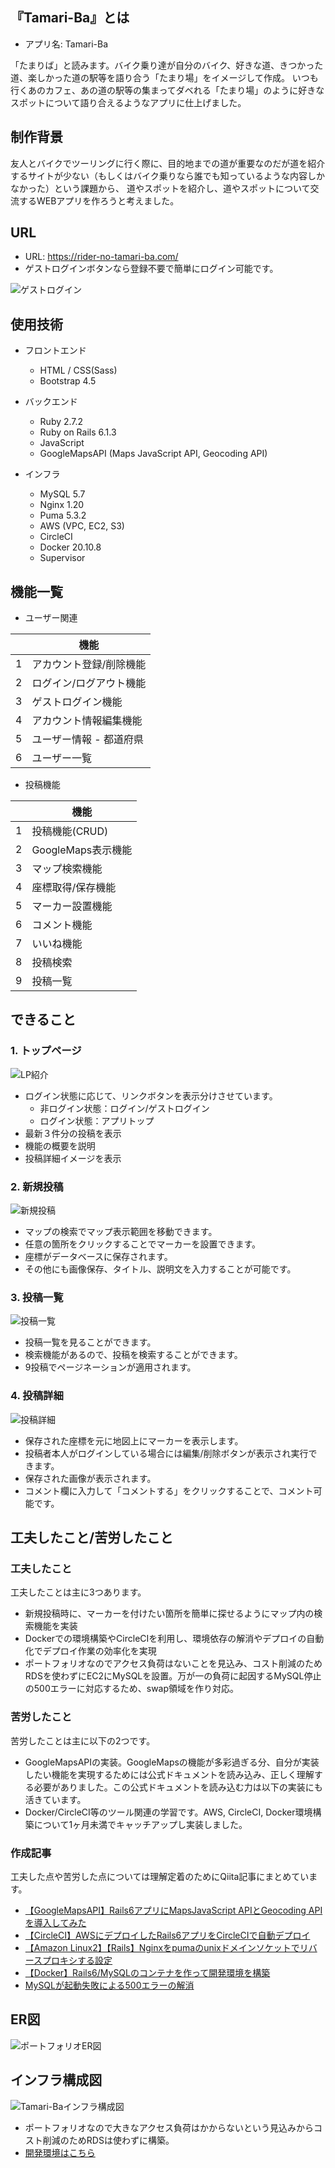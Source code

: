 ## 『Tamari-Ba』とは
- アプリ名: Tamari-Ba 

「たまりば」と読みます。バイク乗り達が自分のバイク、好きな道、きつかった道、楽しかった道の駅等を語り合う「たまり場」をイメージして作成。
いつも行くあのカフェ、あの道の駅等の集まってダベれる「たまり場」のように好きなスポットについて語り合えるようなアプリに仕上げました。

## 制作背景
友人とバイクでツーリングに行く際に、目的地までの道が重要なのだが道を紹介するサイトが少ない（もしくはバイク乗りなら誰でも知っているような内容しかなかった）という課題から、
道やスポットを紹介し、道やスポットについて交流するWEBアプリを作ろうと考えました。

## URL
- URL: https://rider-no-tamari-ba.com/
- ゲストログインボタンなら登録不要で簡単にログイン可能です。

![ゲストログイン](https://user-images.githubusercontent.com/69702983/130439157-051937c9-efc2-49b5-b941-7c73497365d0.png)

## 使用技術
- フロントエンド
  - HTML / CSS(Sass) 
  - Bootstrap 4.5

- バックエンド
  - Ruby 2.7.2
  - Ruby on Rails 6.1.3
  - JavaScript
  - GoogleMapsAPI (Maps JavaScript API, Geocoding API)

- インフラ
  - MySQL 5.7
  - Nginx 1.20
  - Puma 5.3.2
  - AWS (VPC, EC2, S3)
  - CircleCI
  - Docker 20.10.8
  - Supervisor

## 機能一覧

- ユーザー関連

||機能|
|---|---|
|1|アカウント登録/削除機能|
|2|ログイン/ログアウト機能|
|3|ゲストログイン機能|
|4|アカウント情報編集機能|
|5|ユーザー情報 - 都道府県|
|6|ユーザー一覧|

- 投稿機能

||機能|
|---|---|
|1|投稿機能(CRUD)|
|2|GoogleMaps表示機能|
|3|マップ検索機能|
|4|座標取得/保存機能|
|5|マーカー設置機能|
|6|コメント機能|
|7|いいね機能|
|8|投稿検索|
|9|投稿一覧|

## できること
### 1. トップページ
![LP紹介](https://user-images.githubusercontent.com/69702983/132439251-eb65cdcb-5656-491f-9252-c21ed7865b1e.gif)

- ログイン状態に応じて、リンクボタンを表示分けさせています。
  - 非ログイン状態：ログイン/ゲストログイン
  - ログイン状態：アプリトップ
- 最新３件分の投稿を表示
- 機能の概要を説明
- 投稿詳細イメージを表示

### 2. 新規投稿
![新規投稿](https://user-images.githubusercontent.com/69702983/132229729-aab9b2c8-dd53-49ab-aa06-06c60de3bb6d.gif)

- マップの検索でマップ表示範囲を移動できます。
- 任意の箇所をクリックすることでマーカーを設置できます。
- 座標がデータベースに保存されます。
- その他にも画像保存、タイトル、説明文を入力することが可能です。

### 3. 投稿一覧
![投稿一覧](https://user-images.githubusercontent.com/69702983/132536201-b1ad4705-68e7-488b-84d5-7d1b8d3544b6.gif)

- 投稿一覧を見ることができます。
- 検索機能があるので、投稿を検索することができます。
- 9投稿でページネーションが適用されます。

### 4. 投稿詳細
![投稿詳細](https://user-images.githubusercontent.com/69702983/132227905-ffa6ec0f-22bc-43ae-9d0e-5d0f43424597.png)

- 保存された座標を元に地図上にマーカーを表示します。
- 投稿者本人がログインしている場合には編集/削除ボタンが表示され実行できます。
- 保存された画像が表示されます。
- コメント欄に入力して「コメントする」をクリックすることで、コメント可能です。


## 工夫したこと/苦労したこと
### 工夫したこと
工夫したことは主に3つあります。
- 新規投稿時に、マーカーを付けたい箇所を簡単に探せるようにマップ内の検索機能を実装
- Dockerでの環境構築やCircleCIを利用し、環境依存の解消やデプロイの自動化でデプロイ作業の効率化を実現
- ポートフォリオなのでアクセス負荷はないことを見込み、コスト削減のためRDSを使わずにEC2にMySQLを設置。万が一の負荷に起因するMySQL停止の500エラーに対応するため、swap領域を作り対応。

### 苦労したこと
苦労したことは主に以下の2つです。
- GoogleMapsAPIの実装。GoogleMapsの機能が多彩過ぎる分、自分が実装したい機能を実現するためには公式ドキュメントを読み込み、正しく理解する必要がありました。この公式ドキュメントを読み込む力は以下の実装にも活きています。
- Docker/CircleCI等のツール関連の学習です。AWS, CircleCI, Docker環境構築について1ヶ月未満でキャッチアップし実装しました。

### 作成記事
工夫した点や苦労した点については理解定着のためにQiita記事にまとめています。
- [【GoogleMapsAPI】Rails6アプリにMapsJavaScript APIとGeocoding APIを導入してみた](https://qiita.com/vit_udon_husqy/items/417cc10fd5c264546620)
- [【CircleCI】AWSにデプロイしたRails6アプリをCircleCIで自動デプロイ](https://qiita.com/vit_udon_husqy/items/46b48a4cd825a8e056cd)
- [【Amazon Linux2】【Rails】Nginxをpumaのunixドメインソケットでリバースプロキシする設定](https://qiita.com/vit_udon_husqy/items/8b488fd552a3a7a1ac64)
- [【Docker】Rails6/MySQLのコンテナを作って開発環境を構築](https://qiita.com/vit_udon_husqy/items/d5e97119fbe69607a5b8)
- [MySQLが起動失敗による500エラーの解消](https://qiita.com/vit_udon_husqy/items/7d8c81a539c8bcdfe9fc)

## ER図
![ポートフォリオER図](https://user-images.githubusercontent.com/69702983/130440332-86dde1df-99c4-4bcb-8550-358d5d629be6.png)

## インフラ構成図
![Tamari-Baインフラ構成図](https://user-images.githubusercontent.com/69702983/130326908-f732f5a6-2ed4-401f-b0f2-d1e63cc63347.png)

- ポートフォリオなので大きなアクセス負荷はかからないという見込みからコスト削減のためRDSは使わずに構築。
- [開発環境はこちら](https://github.com/Hiroto-Iizuka/Tamari-Ba/tree/master/docker/dev)
